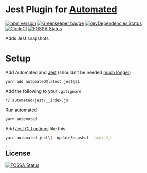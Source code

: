 # Jest Plugin for [Automated](https://github.com/automated-tools/automated)

[![npm version](https://badge.fury.io/js/%40automated%2Fplugin-jest.svg)](https://badge.fury.io/js/%40automated%2Fplugin-jest)
[![Greenkeeper badge](https://badges.greenkeeper.io/automated-tools/plugin-jest.svg)](https://greenkeeper.io/)
[![devDependencies Status](https://david-dm.org/automated-tools/plugin-jest/dev-status.svg)](https://david-dm.org/automated-tools/plugin-jest?type=dev)
[![CircleCI](https://circleci.com/gh/automated/plugin-jest.svg?style=svg)](https://circleci.com/gh/automated/plugin-jest)
[![FOSSA Status](https://app.fossa.io/api/projects/git%2Bgithub.com%2Fautomated-tools%2Fplugin-jest.svg?type=shield)](https://app.fossa.io/projects/git%2Bgithub.com%2Fautomated-tools%2Fplugin-jest?ref=badge_shield)

Adds Jest snapshots

# Setup

Add Automated and [Jest](https://facebook.github.io/jest/) (shouldn’t be needed [much longer](https://github.com/automated/plugin-jest/issues/3))

```bash
yarn add automated@latest jest@21
```

Add the following to your `.gitignore`

```bash
*/.automated/jest/__index.js
```

Run automated

```bash
yarn automated
```

Add [Jest CLI options](https://facebook.github.io/jest/docs/en/cli.html) like
this

```bash
yarn automated jest\[--updateSnapshot --watch\]
```

## License

[![FOSSA Status](https://app.fossa.io/api/projects/git%2Bgithub.com%2Fautomated-tools%2Fplugin-jest.svg?type=large)](https://app.fossa.io/projects/git%2Bgithub.com%2Fautomated-tools%2Fplugin-jest?ref=badge_large)

